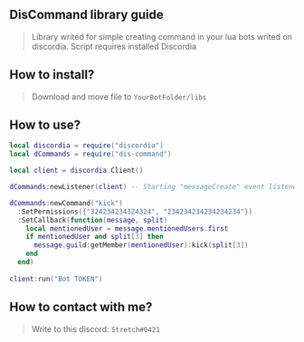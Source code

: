 ## DisCommand library guide
> Library writed for simple creating command in your lua bots writed on discordia. 
> Script requires installed Discordia
## How to install?
> Download and move file to `YourBotFolder/libs`
## How to use?
```lua 
local discordia = require("discordia")
local dCommands = require("dis-command")

local client = discordia.Client()

dCommands:newListener(client) -- Starting "messageCreate" event listener.

dCommands:newCommand("kick")
  :SetPermissions({"324234234324324", "234234234234234234"})
  :SetCallback(function(message, split)
    local mentionedUser = message.mentionedUsers.first
    if mentionedUser and split[3] then
      message.guild:getMember(mentionedUser):kick(split[3])
    end
  end)
  
client:run("Bot TOKEN")
```
## How to contact with me?
> Write to this discord: `Stretch#0421`
